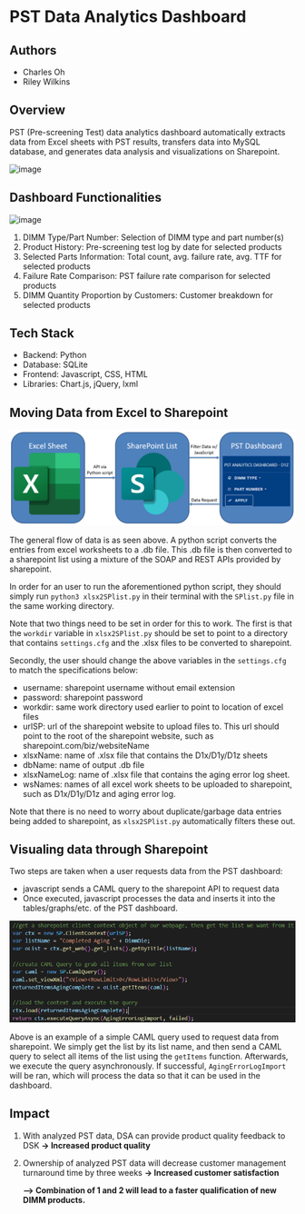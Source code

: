 # PST Data Analytics Dashboard

## Authors
- Charles Oh
- Riley Wilkins

## Overview
PST (Pre-screening Test) data analytics dashboard automatically extracts data from Excel sheets with PST results, transfers data into MySQL database, and generates data analysis and visualizations on Sharepoint.

![image](https://user-images.githubusercontent.com/106832913/184420024-02374655-58f9-4d5b-a810-61e38062c67d.png)


## Dashboard Functionalities
![image](https://user-images.githubusercontent.com/106832913/184422868-c452622d-905e-4392-9add-17e34ade8fdc.png)

1. DIMM Type/Part Number: Selection of DIMM type and part number(s)
2. Product History: Pre-screening test log by date for selected products
3. Selected Parts Information: Total count, avg. failure rate, avg. TTF for selected products
4. Failure Rate Comparison: PST failure rate comparison for selected products
5. DIMM Quantity Proportion by Customers: Customer breakdown for selected products

## Tech Stack 
- Backend: Python 
- Database: SQLite 
- Frontend: Javascript, CSS, HTML
- Libraries: Chart.js, jQuery, lxml

## Moving Data from Excel to Sharepoint
<img src="images/workflow.PNG"/>

The general flow of data is as seen above. A python script converts the entries from excel worksheets to a .db file. This .db file is then converted to a sharepoint list using a mixture of the SOAP and REST APIs provided by sharepoint.

In order for an user to run the aforementioned python script, they should simply run `python3 xlsx2SPlist.py` in their terminal with the `SPlist.py` file in the same working directory.

Note that two things need to be set in order for this to work. The first is that the `workdir` variable in `xlsx2SPlist.py` should be set to point to a directory that contains `settings.cfg` and the .xlsx files to be converted to sharepoint.


Secondly, the user should change the above variables in the `settings.cfg` to match the specifications below:
- username: sharepoint username without email extension
- password: sharepoint password
- workdir: same work directory used earlier to point to location of excel files
- urlSP: url of the sharepoint website to upload files to. This url should point to the root of the sharepoint website, such as sharepoint.com/biz/websiteName
- xlsxName: name of .xlsx file that contains the D1x/D1y/D1z sheets
- dbName: name of output .db file
- xlsxNameLog: name of .xlsx file that contains the aging error log sheet.
- wsNames: names of all excel work sheets to be uploaded to sharepoint, such as D1x/D1y/D1z and aging error log.

Note that there is no need to worry about duplicate/garbage data entries being added to sharepoint, as `xlsx2SPlist.py` automatically filters these out.

## Visualing data through Sharepoint
Two steps are taken when a user requests data from the PST dashboard:
- javascript sends a CAML query to the sharepoint API to request data
- Once executed, javascript processes the data and inserts it into the tables/graphs/etc. of the PST dashboard.

<img src="images/examplequery.PNG"/>

Above is an example of a simple CAML query used to request data from sharepoint. We simply get the list by its list name, and then send a CAML query to select all items of the list using the `getItems` function. Afterwards, we execute the query asynchronously. If successful, `AgingErrorLogImport` will be ran, which will process the data so that it can be used in the dashboard.

## Impact
1. With analyzed PST data, DSA can provide product quality feedback to DSK 
**-> Increased product quality**
2. Ownership of analyzed PST data will decrease customer management turnaround time by three weeks 
**-> Increased customer satisfaction** 

   **--> Combination of 1 and 2 will lead to a faster qualification of new DIMM products.**
